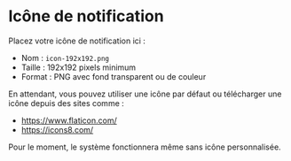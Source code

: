 # Icône de notification

Placez votre icône de notification ici :
- Nom : `icon-192x192.png`
- Taille : 192x192 pixels minimum
- Format : PNG avec fond transparent ou de couleur

En attendant, vous pouvez utiliser une icône par défaut ou télécharger une icône depuis des sites comme :
- https://www.flaticon.com/
- https://icons8.com/

Pour le moment, le système fonctionnera même sans icône personnalisée.

